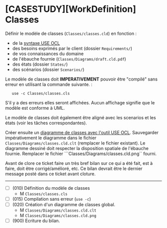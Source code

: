 [CASESTUDY][WorkDefinition] Classes
==================================================================

Définir le modèle de classes (``Classes/classes.cld``) en fonction :

* de la [syntaxe USE OCL](http://scribetools.readthedocs.io/en/latest/useocl/index.html#syntax)
* des besoins exprimés par le client (dossier ``Requirements/``)
* de vos connaissances du domaine
* de l'ébauche fournie (``Classes/Diagrams/draft.cld.pdf``)
* des états (dossier ``States/``)
* des scénarios (dossier ``Scenarios/``)

Le modèle de classes doit **IMPERATIVEMENT** pouvoir
être "compilé" sans erreur en utilisant la commande suivante. :
```    
   use -c Classes/classes.cls
```
S'il y a des erreurs elles seront affichées. Aucun affichage
signifie que le modèle est conforme à UML.

Le modèle de classes doit également être aligné avec les
scenarios et les états (voir les tâches correspondantes).

Créer ensuite un [diagramme de classes avec l'outil USE OCL](http://scribetools.readthedocs.io/en/latest/useocl/index.html#creating-diagrams).
Sauvegarder impérativement le diagramme dans le fichier
``Classes/Diagrams/classes.cld.clt`` (remplacer le fichier
existant). Le diagramme dessiné doit respecter la disposition
spatiale de l'ébauche fournie. Remplacer le fichier 
```Classes/Diagrams/classes.cld.png`` fourni.

Avant de clore ce ticket faire un très bref bilan
sur ce qui a été fait, est à faire, doit être corrigé/amélioré,
etc. Ce bilan devrait être le dernier message posté dans ce
ticket avant cloture.

________

- [ ] (010) Définition du modèle de classes
    - M ``Classes/classes.cls``
- [ ] (015) Compilation sans erreur (``use -c``)
- [ ] (020) Création d'un diagramme de classes global.
    - M ``Classes/Diagrams/classes.cld.clt``
    - M ``Classes/Diagrams/classes.cld.png``
- [ ] (900) Ecriture du bilan.

